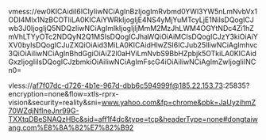 vmess://ew0KICAidiI6ICIyIiwNCiAgInBzIjogImRvbmd0YWl3YW5nLmNvbVx1ODI4Mlx1NzBCOTIiLA0KICAiYWRkIjogIjE4NS4yMjYuMTcyLjE1NiIsDQogICJwb3J0IjogIjQ5NDQzIiwNCiAgImlkIjogIjljMmM2MzJhLWM4OGYtNDc4Zi1hZmVhLTYyOTc2NDQyN2Q1MSIsDQogICJhaWQiOiAiMCIsDQogICJzY3kiOiAiYXV0byIsDQogICJuZXQiOiAid3MiLA0KICAidHlwZSI6ICJub25lIiwNCiAgImhvc3QiOiAiIiwNCiAgInBhdGgiOiAiZ2l0aHViLmNvbS9BbHZpbjk5OTkiLA0KICAidGxzIjogIiIsDQogICJzbmkiOiAiIiwNCiAgImFscG4iOiAiIiwNCiAgImZwIjogIiINCn0=

vless://af7f07dc-d726-4b1e-967d-dbb6c594999f@185.22.153.73:25835?encryption=none&flow=xtls-rprx-vision&security=reality&sni=www.yahoo.com&fp=chrome&pbk=JaUyzihmZ70WZdjNflneJnr99G-TXXtqDBeSNAQzHBc&sid=aff1f4dc&type=tcp&headerType=none#dongtaiwang.com%E8%8A%82%E7%82%B92